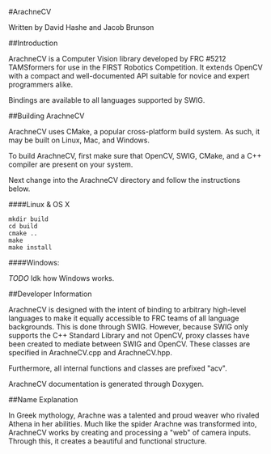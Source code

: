#ArachneCV

Written by David Hashe and Jacob Brunson
    
##Introduction

ArachneCV is a Computer Vision library developed by FRC #5212 TAMSformers for use in the FIRST Robotics Competition. It extends OpenCV with a compact and well-documented API suitable for novice and expert programmers alike.

Bindings are available to all languages supported by SWIG.

##Building ArachneCV

ArachneCV uses CMake, a popular cross-platform build system. As such, it may be built on Linux, Mac, and Windows.

To build ArachneCV, first make sure that OpenCV, SWIG, CMake, and a C++ compiler are present on your system.

Next change into the ArachneCV directory and follow the instructions below.

####Linux & OS X
    
    mkdir build
    cd build
    cmake ..
    make
    make install

####Windows:

*TODO* Idk how Windows works.

##Developer Information

ArachneCV is designed with the intent of binding to arbitrary high-level languages to make it equally accessible to FRC teams of all language backgrounds. This is done through SWIG. However, because SWIG only supports the C++ Standard Library and not OpenCV, proxy classes have been created to mediate between SWIG and OpenCV. These classes are specified in ArachneCV.cpp and ArachneCV.hpp.

Furthermore, all internal functions and classes are prefixed "acv".

ArachneCV documentation is generated through Doxygen.

##Name Explanation

In Greek mythology, Arachne was a talented and proud weaver who rivaled Athena in her abilities. Much like the spider Arachne was transformed into, ArachneCV works by creating and processing a "web" of camera inputs. Through this, it creates a beautiful and functional structure.
